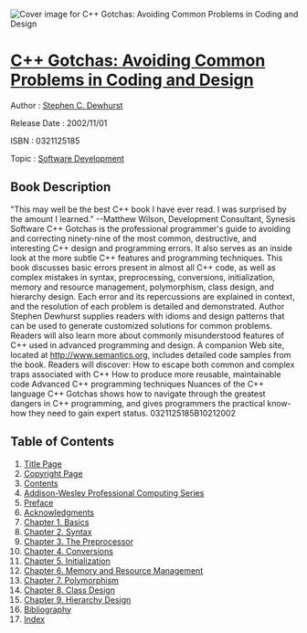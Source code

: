 ![Cover image for C++ Gotchas: Avoiding Common Problems in Coding and Design](https://imgdetail.ebookreading.net/cover/cover/software_development/EB0321125185.jpg)

[C++ Gotchas: Avoiding Common Problems in Coding and Design](https://ebookreading.net/view/book/C%2B%2B+Gotchas%3A+Avoiding+Common+Problems+in+Coding+and+Design-EB0321125185_1.html "C++ Gotchas: Avoiding Common Problems in Coding and Design")
====================================================================================================================

Author : [Stephen C. Dewhurst](https://ebookreading.net/search/author/Stephen+C.+Dewhurst)

Release Date : 2002/11/01

ISBN : 0321125185

Topic : [Software Development](https://ebookreading.net/search/category/software-development)

Book Description
-----------------

"This may well be the best C++ book I have ever read. I was surprised by the amount I learned."
--Matthew Wilson, Development Consultant, Synesis Software
C++ Gotchas is the professional programmer's guide to avoiding and correcting ninety-nine of the most common, destructive, and interesting C++ design and programming errors. It also serves as an inside look at the more subtle C++ features and programming techniques.
This book discusses basic errors present in almost all C++ code, as well as complex mistakes in syntax, preprocessing, conversions, initialization, memory and resource management, polymorphism, class design, and hierarchy design. Each error and its repercussions are explained in context, and the resolution of each problem is detailed and demonstrated.
Author Stephen Dewhurst supplies readers with idioms and design patterns that can be used to generate customized solutions for common problems. Readers will also learn more about commonly misunderstood features of C++ used in advanced programming and design. A companion Web site, located at http://www.semantics.org, includes detailed code samples from the book.
Readers will discover:
How to escape both common and complex traps associated with C++
How to produce more reusable, maintainable code
Advanced C++ programming techniques
Nuances of the C++ language
C++ Gotchas shows how to navigate through the greatest dangers in C++ programming, and gives programmers the practical know-how they need to gain expert status.
 0321125185B10212002
              
Table of Contents
-----------------

1. [Title Page](https://ebookreading.net/view/book/C%2B%2B+Gotchas%3A+Avoiding+Common+Problems+in+Coding+and+Design-EB0321125185_0.html)
1. [Copyright Page](https://ebookreading.net/view/book/C%2B%2B+Gotchas%3A+Avoiding+Common+Problems+in+Coding+and+Design-EB0321125185_0.html)
1. [Contents](https://ebookreading.net/view/book/C%2B%2B+Gotchas%3A+Avoiding+Common+Problems+in+Coding+and+Design-EB0321125185_0.html)
1. [Addison-Wesley Professional Computing Series](https://ebookreading.net/view/book/C%2B%2B+Gotchas%3A+Avoiding+Common+Problems+in+Coding+and+Design-EB0321125185_0.html#pref01)
1. [Preface](https://ebookreading.net/view/book/C%2B%2B+Gotchas%3A+Avoiding+Common+Problems+in+Coding+and+Design-EB0321125185_0.html#pref02)
1. [Acknowledgments](https://ebookreading.net/view/book/C%2B%2B+Gotchas%3A+Avoiding+Common+Problems+in+Coding+and+Design-EB0321125185_0.html#pref03)
1. [Chapter 1. Basics](https://ebookreading.net/view/book/C%2B%2B+Gotchas%3A+Avoiding+Common+Problems+in+Coding+and+Design-EB0321125185_0.html#ch01)
1. [Chapter 2. Syntax](https://ebookreading.net/view/book/C%2B%2B+Gotchas%3A+Avoiding+Common+Problems+in+Coding+and+Design-EB0321125185_0.html#ch02)
1. [Chapter 3. The Preprocessor](https://ebookreading.net/view/book/C%2B%2B+Gotchas%3A+Avoiding+Common+Problems+in+Coding+and+Design-EB0321125185_0.html#ch03)
1. [Chapter 4. Conversions](https://ebookreading.net/view/book/C%2B%2B+Gotchas%3A+Avoiding+Common+Problems+in+Coding+and+Design-EB0321125185_0.html#ch04)
1. [Chapter 5. Initialization](https://ebookreading.net/view/book/C%2B%2B+Gotchas%3A+Avoiding+Common+Problems+in+Coding+and+Design-EB0321125185_0.html#ch05)
1. [Chapter 6. Memory and Resource Management](https://ebookreading.net/view/book/C%2B%2B+Gotchas%3A+Avoiding+Common+Problems+in+Coding+and+Design-EB0321125185_0.html#ch06)
1. [Chapter 7. Polymorphism](https://ebookreading.net/view/book/C%2B%2B+Gotchas%3A+Avoiding+Common+Problems+in+Coding+and+Design-EB0321125185_0.html#ch07)
1. [Chapter 8. Class Design](https://ebookreading.net/view/book/C%2B%2B+Gotchas%3A+Avoiding+Common+Problems+in+Coding+and+Design-EB0321125185_0.html#ch08)
1. [Chapter 9. Hierarchy Design](https://ebookreading.net/view/book/C%2B%2B+Gotchas%3A+Avoiding+Common+Problems+in+Coding+and+Design-EB0321125185_0.html#ch09)
1. [Bibliography](https://ebookreading.net/view/book/C%2B%2B+Gotchas%3A+Avoiding+Common+Problems+in+Coding+and+Design-EB0321125185_0.html#biblio)
1. [Index](https://ebookreading.net/view/book/C%2B%2B+Gotchas%3A+Avoiding+Common+Problems+in+Coding+and+Design-EB0321125185_0.html#index)
